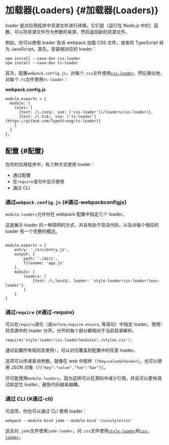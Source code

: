 # 加载器\(Loaders\) {#加载器(Loaders)}

loader 是对应用程序中资源文件进行转换。它们是（运行在 Node.js 中的）函数，可以将资源文件作为参数的来源，然后返回新的资源文件。

例如，你可以使用 loader 告诉 webpack 加载 CSS 文件，或者将 TypeScript 转为 JavaScript。首先，安装相对应的 loader：

```
npm install --save-dev css-loader
npm install --save-dev ts-loader
```

其次，配置`webpack.config.js`，对每个`.css`文件使用[`css-loader`](http://www.css88.com/doc/webpack2/loaders/css-loader)，然后类似地，对每个`.ts`文件使用`ts-loader`：

**webpack.config.js**

```
module.exports = {
  module: {
    rules: [
      {test: /\.css$/, use: ['css-loader'](/loaders/css-loader)},
      {test: /\.ts$/, use: ['ts-loader'](https://github.com/TypeStrong/ts-loader)}
    ]
  }
};
```

## 配置 {#配置}

在你的应用程序中，有三种方式使用 loader：

* 通过配置
* 在`require`语句中显示使用
* 通过 CLI

### 通过`webpack.config.js` {#通过-webpackconfigjs}

`module.loaders`允许你在 webpack 配置中指定几个 loader。

这是展示 loader 的一种简明的方式，并且有助于简洁代码，以及对每个相应的 loader 有一个完整的概述。

```

module.exports = {
    entry: './src/entry.js',
    output: {
        path: './dist',
        filename: 'app.js'
    },
    module: {
        loaders: [
            {test: /\.less$/, loader: 'style-loader!css-loader!less-loader'}
        ]
    }
}
```

### 通过`require` {#通过-require}

可以在`require`语句（或`define`,`require.ensure`, 等语句）中指定 loader。使用`!`将资源中的 loader 分开。分开的每个部分都相对于当前目录解析。

```
require('style-loader!css-loader?modules!./styles.css');
```

通过前置所有规则及使用`!`，可以对应覆盖到配置中的任意 loader。

选项可以传递查询参数，就像在 web 中那样（`?key=value&foo=bar`）。也可以使用 JSON 对象（`?{"key":"value","foo":"bar"}`）。

 尽可能使用`module.loaders`，因为这样可以在源码中减少引用，并且可以更快调试和定位 loader，避免代码越来越糟。

### 通过 CLI {#通过-cli}

可选项，你也可以通过 CLI 使用 loader：

```
webpack --module-bind jade --module-bind 'css=style!css'
```

这会对`.jade`文件使用`jade-loader`，对`.css`文件使用[`style-loader`](http://www.css88.com/doc/webpack2/loaders/style-loader)和[`css-loader`](http://www.css88.com/doc/webpack2/loaders/css-loader)。

